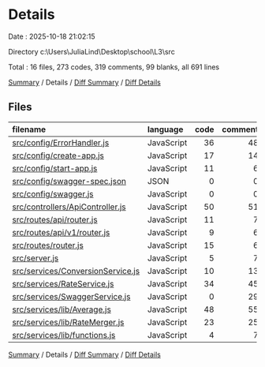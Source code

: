 # Details

Date : 2025-10-18 21:02:15

Directory c:\\Users\\JuliaLind\\Desktop\\school\\L3\\src

Total : 16 files,  273 codes, 319 comments, 99 blanks, all 691 lines

[Summary](results.md) / Details / [Diff Summary](diff.md) / [Diff Details](diff-details.md)

## Files
| filename | language | code | comment | blank | total |
| :--- | :--- | ---: | ---: | ---: | ---: |
| [src/config/ErrorHandler.js](/src/config/ErrorHandler.js) | JavaScript | 36 | 48 | 8 | 92 |
| [src/config/create-app.js](/src/config/create-app.js) | JavaScript | 17 | 14 | 8 | 39 |
| [src/config/start-app.js](/src/config/start-app.js) | JavaScript | 11 | 6 | 4 | 21 |
| [src/config/swagger-spec.json](/src/config/swagger-spec.json) | JSON | 0 | 0 | 1 | 1 |
| [src/config/swagger.js](/src/config/swagger.js) | JavaScript | 0 | 0 | 1 | 1 |
| [src/controllers/ApiController.js](/src/controllers/ApiController.js) | JavaScript | 50 | 51 | 14 | 115 |
| [src/routes/api/router.js](/src/routes/api/router.js) | JavaScript | 11 | 7 | 6 | 24 |
| [src/routes/api/v1/router.js](/src/routes/api/v1/router.js) | JavaScript | 9 | 6 | 7 | 22 |
| [src/routes/router.js](/src/routes/router.js) | JavaScript | 15 | 6 | 8 | 29 |
| [src/server.js](/src/server.js) | JavaScript | 5 | 7 | 2 | 14 |
| [src/services/ConversionService.js](/src/services/ConversionService.js) | JavaScript | 10 | 13 | 4 | 27 |
| [src/services/RateService.js](/src/services/RateService.js) | JavaScript | 34 | 45 | 11 | 90 |
| [src/services/SwaggerService.js](/src/services/SwaggerService.js) | JavaScript | 0 | 29 | 6 | 35 |
| [src/services/lib/Average.js](/src/services/lib/Average.js) | JavaScript | 48 | 55 | 12 | 115 |
| [src/services/lib/RateMerger.js](/src/services/lib/RateMerger.js) | JavaScript | 23 | 25 | 6 | 54 |
| [src/services/lib/functions.js](/src/services/lib/functions.js) | JavaScript | 4 | 7 | 1 | 12 |

[Summary](results.md) / Details / [Diff Summary](diff.md) / [Diff Details](diff-details.md)